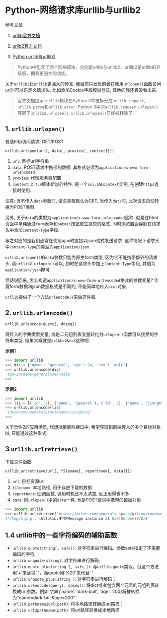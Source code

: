# Python-网络请求库urllib与urllib2

参考文章

1. [urllib官方文档](https://docs.python.org/2.7/library/urllib.html#module-urllib)

2. [urlib2官方文档](https://docs.python.org/2.7/library/urllib2.html?highlight=urllib#module-urllib2)

3. [Python urllib与urllib2](http://www.cnblogs.com/wang-can/p/3591116.html)

> Python中包含了两个网络模块，分别是urllib与urllib2，urllib2是urllib的升级版，拥有更强大的功能。

关于`urllib2`比`urllib`更强大的传言, 我目前只发现前者在使用`urlopen()`函数访问url时可以自定义请求头, 比如添加Cookie字段模拟登录, 其他的我还真没看出来.

> 官方文档提示: `urllib`模块在Python 3中被拆分成`urllib.request`, `urllib.parse`和`urllib.error`. 
> Python 3中的`urllib.request.urlopen()`等同于`urllib2.urlopen()`, `urllib.urlopen()`已经被移除了.

## 1. `urllib.urlopen()`

普通http访问请求, GET/POST

```py
urllib.urlopen(url[, data[, proxies[, context]]])
```

1. `url`: 目标url字符串
2. `data`: POST请求中携带的数据, 其格式必须为`application/x-www-form-urlencoded`
3. `proxies`: 代理服务器配置
4. `context`: `2.7.9`版本新加的特性, 是一个`ssl.SSLContext`实例, 在创建`https`连接时使用.

注意: 当不传入`data`参数时, 请求类型默认为GET, 当传入`data`时, 此次请求自动转换为POST类型.

另外, 关于`data`的类型为`application/x-www-form-urlencoded`这种, 就是在html页面中单纯通过`form`表单和`submit`按钮原生提交的格式. 同时浏览器会静默在请求头中添加`Content-Type`字段.

与之对应的是我们通常在使用ajax时直接以json格式发送请求. 这种情况下请求头中`Content-Type`的类型为`application/json`.

`urllib.urlopen()`的`data`参数只能为原生form类型, 因为它不能携带额外的请求头. 而`urllib2.urlopen()`可以, 到时在请求头中加上`Content-Type`字段, 其值为`application/json`即可.

但话说回来, 怎么构造`application/x-www-form-urlencoded`格式的参数变量? 毕竟form数据和json数据格式是不同的, 不能简单地传入`dict`对象.

`urllib`提供了一个方法`urlencode()`来做这件事.

## 2. `urllib.urlencode()`

```py
urllib.urlencode(query[, doseq])
```

将传入的字典类型变量, 或是二元组列表变量转化为`urlopen()`函数可以接受的字符串类型, 结果大概就是`a=1&b=2&c=3`这种吧.

**示例1**

```py
>>> import urllib
>>> dic = {'name': 'general', 'age': 24, 'sex': 'male'}
>>> urllib.urlencode(dic)
'age=24&name=general&sex=male'
>>> 
```

**示例2**

```py
>>> import urllib
>>> lis = [('id', 2), ('name', 'general'), ('id', 3), ('name', 'jiangming')]
>>> urllib.urlencode(lis)
'id=2&name=general&id=3&name=jiangming'
>>> 
```

关于示例2的应用场景, 想想批量删除接口中, 希望获取到前端传入的多个目标对象id, 只能通过这种形式.

## 3 `urllib.urlretrieve()`

下载文件函数

```py
urllib.urlretrieve(url[, filename[, reporthook[, data]]])
```

1. `url`: 目标资源url
2. `filename`: 本地路径, 用于存放下载的数据
3. `reporthook`: 回调函数, 调用时机还不太清楚, 反正用得也不多
4. `data`: 同`urlopen()`中的`data`一样, 也是POST请求中携带的数据对象

```py
>>> import urllib
>>> urllib.urlretrieve('https://gitee.com/generals-space/gitimg/raw/master/54e181029ee23ae664a10fa3ef1ad5b9.png', '/tmp/1.png')
('/tmp/1.png', <httplib.HTTPMessage instance at 0x7f0bceee1878>)
```

## 1.4 urllib中的一些字符编码的辅助函数

- `urllib.quote(string[, safe])`: 对字符串进行编码。参数safe指定了不需要编码的字符;
- `urllib.unquote(string)`: 对字符串进行解码;
- `urllib.quote_plus(string [, safe ])`: 与`urllib.quote`类似，但这个方法用'+'来替换' '，而quote用'%20'来代替' '
- `urllib.unquote_plus(string )`: 对字符串进行解码；
- `urllib.urlencode(query[, doseq])`: 将dict或者包含两个元素的元组列表转换成url参数。例如 字典{'name': 'dark-bull', 'age': 200}将被转换为"name=dark-bull&age=200"
- `urllib.pathname2url(path)`: 将本地路径转换成url路径；
- `urllib.url2pathname(path)`: 将url路径转换成本地路径
